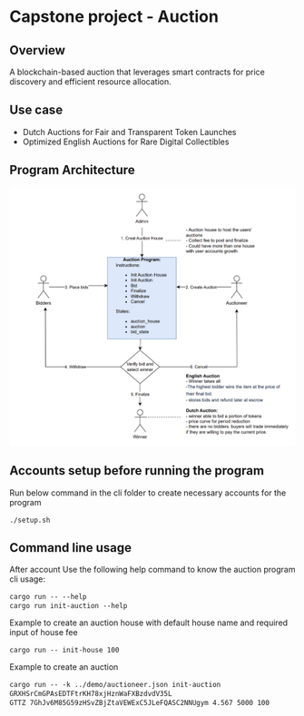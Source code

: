 # Capstone project - Auction
## Overview
A blockchain-based auction that leverages smart contracts for price discovery and efficient resource allocation.
## Use case
+ Dutch Auctions for Fair and Transparent Token Launches
+ Optimized English Auctions for Rare Digital Collectibles
## Program Architecture
![architecture diagram](images/architecture-diagram.png)
## Accounts setup before running the program
Run below command in the cli folder to create necessary accounts for the program
```
./setup.sh
```
## Command line usage
After account
Use the following help command to know the auction program cli usage:
```
cargo run -- --help
cargo run init-auction --help
```
Example to create an auction house with default house name and required input of house fee
```
cargo run -- init-house 100
```
Example to create an auction
```
cargo run -- -k ../demo/auctioneer.json init-auction GRXHSrCmGPAsEDTFtrKH78xjHznWaFXBzdvdV35L
GTTZ 7GhJv6M85G59zHSvZBjZtaVEWExC5JLeFQASC2NNUgym 4.567 5000 100
```



